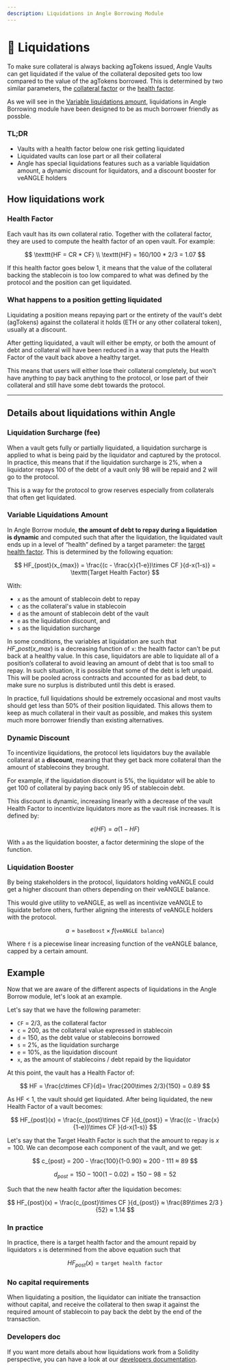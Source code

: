 ```yaml
---
description: Liquidations in Angle Borrowing Module
---
```


# 🎳 Liquidations

To make sure collateral is always backing agTokens issued, Angle Vaults can get liquidated if the value of the collateral deposited gets too low compared to the value of the agTokens borrowed. This is determined by two similar parameters, the [collateral factor](glossary.md) or the [health factor](glossary.md).

As we will see in the [Variable liquidations amount](liquidations.md#variable-liquidations-amount), liquidations in Angle Borrowing module have been designed to be as much borrower friendly as possble.

### TL;DR

* Vaults with a health factor below one risk getting liquidated
* Liquidated vaults can lose part or all their collateral
* Angle has special liquidations features such as a variable liquidation amount, a dynamic discount for liquidators, and a discount booster for veANGLE holders

## How liquidations work

### Health Factor

Each vault has its own collateral ratio. Together with the collateral factor, they are used to compute the health factor of an open vault. For example:

$$
\texttt{HF = CR * CF} \\ \texttt{HF} = 160/100 * 2/3 = 1.07
$$

If this health factor goes below 1, it means that the value of the collateral backing the stablecoin is too low compared to what was defined by the protocol and the position can get liquidated.

### What happens to a position getting liquidated

Liquidating a position means repaying part or the entirety of the vault's debt (agTokens) against the collateral it holds (ETH or any other collateral token), usually at a discount.

After getting liquidated, a vault will either be empty, or both the amount of debt and collateral will have been reduced in a way that puts the Health Factor of the vault back above a healthy target.

This means that users will either lose their collateral completely, but won't have anything to pay back anything to the protocol, or lose part of their collateral and still have some debt towards the protocol.

***

## Details about liquidations within Angle

### Liquidation Surcharge (fee)

When a vault gets fully or partially liquidated, a liquidation surcharge is applied to what is being paid by the liquidator and captured by the protocol. In practice, this means that if the liquidation surcharge is 2%, when a liquidator repays 100 of the debt of a vault only 98 will be repaid and 2 will go to the protocol.

This is a way for the protocol to grow reserves especially from collaterals that often get liquidated.

### Variable Liquidations Amount

In Angle Borrow module, **the amount of debt to repay during a liquidation is dynamic** and computed such that after the liquidation, the liquidated vault ends up in a level of “health” defined by a target parameter: the [target health factor](glossary.md). This is determined by the following equation:

$$
HF_{post}(x_{max}) = \frac{(c - \frac{x}{1-e})\times CF }{d-x(1-s)} = \texttt{Target Health Factor}
$$

With:

* `x` as the amount of stablecoin debt to repay
* `c` as the collateral's value in stablecoin
* `d` as the amount of stablecoin debt of the vault
* `e` as the liquidation discount, and
* `s` as the liquidation surcharge

In some conditions, the variables at liquidation are such that $HF\_{post}(x\_{max})$ is a decreasing function of `x`: the health factor can't be put back at a healthy value. In this case, liquidators are able to liquidate all of a position’s collateral to avoid leaving an amount of debt that is too small to repay. In such situation, it is possible that some of the debt is left unpaid. This will be pooled across contracts and accounted for as bad debt, to make sure no surplus is distributed until this debt is erased.

In practice, full liquidations should be extremely occasional and most vaults should get less than 50% of their position liquidated. This allows them to keep as much collateral in their vault as possible, and makes this system much more borrower friendly than existing alternatives.

### Dynamic Discount

To incentivize liquidations, the protocol lets liquidators buy the available collateral at a **discount**, meaning that they get back more collateral than the amount of stablecoins they brought.

For example, if the liquidation discount is 5%, the liquidator will be able to get 100 of collateral by paying back only 95 of stablecoin debt.

This discount is dynamic, increasing linearly with a decrease of the vault Health Factor to incentivize liquidators more as the vault risk increases. It is defined by:

$$
e(HF) = a(1-HF)
$$

With `a` as the liquidation booster, a factor determining the slope of the function.

### Liquidation Booster

By being stakeholders in the protocol, liquidators holding veANGLE could get a higher discount than others depending on their veANGLE balance.

This would give utility to veANGLE, as well as incentivize veANGLE to liquidate before others, further aligning the interests of veANGLE holders with the protocol.

$$
a = \texttt{baseBoost} \times f(\texttt{veANGLE balance})
$$

Where `f` is a piecewise linear increasing function of the veANGLE balance, capped by a certain amount.

## Example

Now that we are aware of the different aspects of liquidations in the Angle Borrow module, let's look at an example.

Let's say that we have the following parameter:

* `CF` = 2/3, as the collateral factor
* `c` = 200, as the collateral value expressed in stablecoin
* `d` = 150, as the debt value or stablecoins borrowed
* `s` = 2%, as the liquidation surcharge
* `e` = 10%, as the liquidation discount
* `x`, as the amount of stablecoins / debt repaid by the liquidator

At this point, the vault has a Health Factor of:

$$
HF = \frac{c\times CF}{d}= \frac{200\times 2/3}{150} = 0.89
$$

As HF < 1, the vault should get liquidated. After being liquidated, the new Health Factor of a vault becomes:

$$
HF_{post}(x) = \frac{c_{post}\times CF }{d_{post}} = \frac{(c - \frac{x}{1-e})\times CF }{d-x(1-s)}
$$

Let's say that the Target Health Factor is such that the amount to repay is $x = 100$. We can decompose each component of the vault, and we get:

$$
c_{post} = 200 - \frac{100}{1-0.90} ≈ 200 - 111 ≈ 89
$$

$$
d_{post} = 150 - 100(1-0.02) = 150 - 98 = 52
$$

Such that the new health factor after the liquidation becomes:

$$
HF_{post}(x) = \frac{c_{post}\times CF }{d_{post}} ≈ \frac{89\times 2/3 }{52} ≈ 1.14
$$

### In practice

In practice, there is a target health factor and the amount repaid by liquidators `x` is determined from the above equation such that

$$
HF_{post}(x) = \texttt{target health factor}
$$

### No capital requirements

When liquidating a position, the liquidator can initiate the transaction without capital, and receive the collateral to then swap it against the required amount of stablecoin to pay back the debt by the end of the transaction.

### Developers doc

If you want more details about how liquidations work from a Solidity perspective, you can have a look at our [developers documentation](https://developers.angle.money/overview/guides/liquidations-borrowing).
